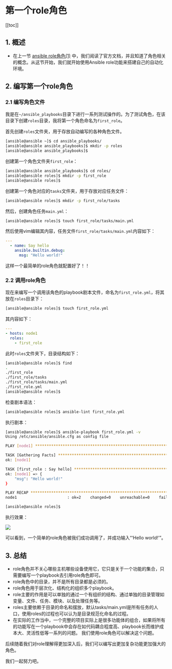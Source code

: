 # 第一个role角色

[[toc]]

## 1. 概述

- 在上一节 [ansible role角色(1)](./role.md) 中，我们阅读了官方文档，并且知道了角色相关的概念。从这节开始，我们就开始使用Ansible role功能来搭建自己的自动化环境。



## 2. 编写第一个role角色

### 2.1 编写角色文件

我是在`~/ansible_playbooks`目录下进行一系列测试操作的。为了测试角色，在该目录下创建`roles`目录，我将第一个角色命名为`first_role`。

首先创建`roles`文件夹，用于存放自动编写的各种角色文件。

```sh
[ansible@ansible ~]$ cd ansible_playbooks/
[ansible@ansible ansible_playbooks]$ mkdir -p roles
[ansible@ansible ansible_playbooks]$
```

创建第一个角色文件夹`first_role`：

```sh
[ansible@ansible ansible_playbooks]$ cd roles/
[ansible@ansible roles]$ mkdir -p first_role
[ansible@ansible roles]$
```

创建第一个角色对应的`tasks`文件夹，用于存放对应任务文件：

```sh
[ansible@ansible roles]$ mkdir -p first_role/tasks
```

然后，创建角色任务`main.yml`：

```sh
[ansible@ansible roles]$ touch first_role/tasks/main.yml
```

然后使用vim编辑其内容，任务文件`first_role/tasks/main.yml`内容如下：

```yaml
---
  - name: Say hello
    ansible.builtin.debug:
      msg: "Hello world!"

```

这样一个最简单的role角色就配置好了！！

### 2.2 调用role角色

现在来编写一个调用该角色的playbook剧本文件，命名为`first_role.yml`，将其放在`roles`目录下：

```sh
[ansible@ansible roles]$ touch first_role.yml
```

其内容如下：

```yaml
---
- hosts: node1
  roles:
    - first_role

```

此时`roles`文件夹下，目录结构如下：

```sh
[ansible@ansible roles]$ find
.
./first_role
./first_role/tasks
./first_role/tasks/main.yml
./first_role.yml
[ansible@ansible roles]$
```



检查剧本语法：

```sh
[ansible@ansible roles]$ ansible-lint first_role.yml
```



执行剧本：

```sh
[ansible@ansible roles]$ ansible-playbook first_role.yml -v
Using /etc/ansible/ansible.cfg as config file

PLAY [node1] *****************************************************************************************************************

TASK [Gathering Facts] *******************************************************************************************************
ok: [node1]

TASK [first_role : Say hello] ************************************************************************************************
ok: [node1] => {
    "msg": "Hello world!"
}

PLAY RECAP *******************************************************************************************************************
node1                      : ok=2    changed=0    unreachable=0    failed=0    skipped=0    rescued=0    ignored=0

[ansible@ansible roles]$
```

执行效果：

![](/img/Snipaste_2023-11-19_23-01-02.png)

可以看到，一个简单的role角色被我们成功调用了，并成功输入“‘Hello world!’”。



## 3. 总结

- role角色并不关心哪些主机哪些设备使用它，它只是关于一个功能的集合，只需要编写一个playbook去引用role角色即可。
- role角色中的目录，并不是所有目录都是必须的。
- role角色用于层次化、结构化的组织多个playbook。 
- role主要的作用是可以单独的通过一个有组织的结构、通过单独的目录管理如变量、文件、任务、模块、以及处理任务等。
-  roles主要依赖于目录的命名和摆放，默认tasks/main.yml是所有任务的人口，使用roles的过程也可以认为是目录规范化命名的过程。 
-  在实际的工作当中，一个完整的项目实际上是很多功能体的组合，如果将所有的功能写在一个playbook中会存在如代码耦合程度高、playbook长而维护成本大、灵活性低等一系列的问题。 我们使用role角色可以解决这个问题。

后续随着我们对role理解得更加深入后，我们可以编写出更加复杂功能更加强大的角色。



我们一起努力吧。

